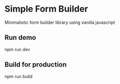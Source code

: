 # Simple Form Builder
Minimalistic form builder library using vanilla javascript

## Run demo
npm run dev


## Build for production
npm run build
